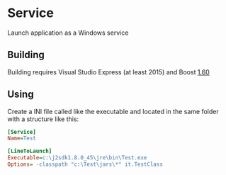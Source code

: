 # Service
Launch application as a Windows service

## Building
Building requires Visual Studio Express (at least 2015) and Boost [1.60](https://www.boost.org/users/history/version_1_60_0.html)

## Using

Create a INI file called like the executable and located in the same folder with a structure like this:
```ini
[Service]
Name=Test

[LineToLaunch]
Executable=c:\j2sdk1.8.0_45\jre\bin\Test.exe
Options= -classpath "c:\Test\jars\*" it.TestClass 
```
